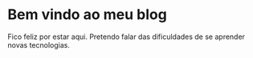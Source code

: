 # Bem vindo ao meu blog

Fico feliz por estar aqui. Pretendo falar das dificuldades de se aprender novas tecnologias.


